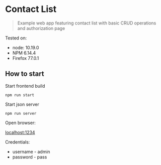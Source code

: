 # Contact List

> Example web app featuring contact list with basic CRUD operations and authorization page

Tested on:
- node: 10.19.0
- NPM 6.14.4
- Firefox 77.0.1

## How to start

Start frontend build

`npm run start`

Start json server

`npm run server`

Open browser:

[localhost:1234](http://localhost:1234)

Credentials:
- username - admin
- password - pass
